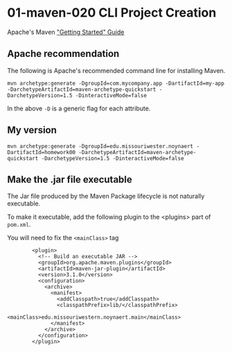 # 01-maven-020 CLI Project Creation

Apache's Maven ["Getting Started" Guide](https://maven.apache.org/guides/getting-started/)

## Apache recommendation

The following is Apache's recommended command line for installing Maven.

```
mvn archetype:generate -DgroupId=com.mycompany.app -DartifactId=my-app -DarchetypeArtifactId=maven-archetype-quickstart -DarchetypeVersion=1.5 -DinteractiveMode=false

```

In the above `-D` is a generic flag for each attribute.

## My version

```text
mvn archetype:generate -DgroupId=edu.missouriwester.noynaert -DartifactId=homework00 -DarchetypeArtifactId=maven-archetype-quickstart -DarchetypeVersion=1.5 -DinteractiveMode=false
```

## Make the .jar file executable

The Jar file produced by the Maven Package lifecycle is not naturally executable.

To make it executable, add the following plugin to the &lt;plugins> part of `pom.xml`.

You will need to fix the `<mainClass>` tag

```text
        <plugin>
          <!-- Build an executable JAR -->
          <groupId>org.apache.maven.plugins</groupId>
          <artifactId>maven-jar-plugin</artifactId>
          <version>3.1.0</version>
          <configuration>
            <archive>
              <manifest>
                <addClasspath>true</addClasspath>
                <classpathPrefix>lib/</classpathPrefix>
                <mainClass>edu.missouriwestern.noynaert.main</mainClass>
              </manifest>
            </archive>
          </configuration>
        </plugin>

```